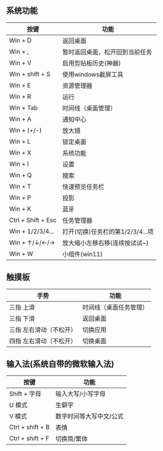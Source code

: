 ## 系统功能
| 按键               | 功能                             |
| ------------------ | -------------------------------- |
| Win + D            | 返回桌面                         |
| Win + ,            | 暂时返回桌面，松开回到当前任务   |
| Win + V            | 启用剪贴板历史(神器)             |
| Win + shift + S    | 使用windows截屏工具              |
| Win + E            | 资源管理器                       |
| Win + R            | 运行                             |
| Win + Tab          | 时间线（桌面管理）               |
| Win + A            | 通知中心                         |
| Win + (+/-)        | 放大镜                           |
| Win + L            | 锁定桌面                         |
| Win + X            | 系统功能                         |
| Win + I            | 设置                             |
| Win + Q            | 搜索                             |
| Win + T            | 快速预览任务栏                   |
| Win + P            | 投影                             |
| Win + K            | 蓝牙                             |
| Ctrl + Shift + Esc | 任务管理器                       |
| Win + 1/2/3/4...   | 打开(切换)任务栏的第1/2/3/4...项 |
| Win + ↑/↓/←/→      | 放大缩小左移右移(连续按试试~)    |
| Win + W            | 小组件(win11)                    |

## 触摸板
| 手势                    | 功能                   |
| ----------------------- | ---------------------- |
| 三指 上滑               | 时间线（桌面任务管理） |
| 三指 下滑               | 返回桌面               |
| 三指 左右滑动（不松开） | 切换应用               |
| 四指 左右滑动（不松开） | 切换桌面               |

## 输入法(系统自带的微软输入法)
| 按键             | 功能                    |
| ---------------- | ----------------------- |
| Shift + 字母     | 输入大写/小写字母       |
| U 模式           | 生僻字                  |
| V 模式           | 数字时间等大写中文/公式 |
| Ctrl + shift + B | 表情                    |
| Ctrl + shift + F | 切换简/繁体             |
